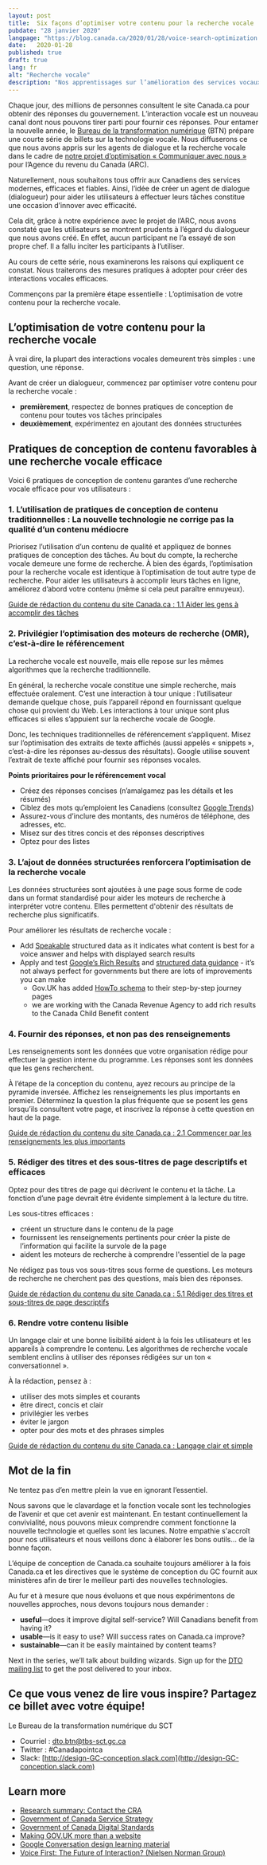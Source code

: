 ```yaml
---
layout: post
title:  Six façons d’optimiser votre contenu pour la recherche vocale
pubdate: "28 janvier 2020"
langpage: "https://blog.canada.ca/2020/01/28/voice-search-optimization.html"
date:   2020-01-28
published: true
draft: true
lang: fr
alt: "Recherche vocale"
description: "Nos apprentissages sur l’amélioration des services vocaux pour les Canadiens."
---
```


Chaque jour, des millions de personnes consultent le site Canada.ca pour obtenir des réponses du gouvernement. L’interaction vocale est un nouveau canal dont nous pouvons tirer parti pour fournir ces réponses. Pour entamer la nouvelle année, le [Bureau de la transformation numérique](https://www.canada.ca/fr/gouvernement/a-propos/a-propos-bureau-transformation-numerique.html) (BTN) prépare une courte série de billets sur la technologie vocale. Nous diffuserons ce que nous avons appris sur les agents de dialogue et la recherche vocale dans le cadre de [notre projet d’optimisation « Communiquer avec nous »](https://blogue.canada.ca/resumes-recherche/arc-contactez-nous-resume-recherche.html) pour l’Agence du revenu du Canada (ARC).

Naturellement, nous souhaitons tous offrir aux Canadiens des services modernes, efficaces et fiables. Ainsi, l’idée de créer un agent de dialogue (dialogueur) pour aider les utilisateurs à effectuer leurs tâches constitue une occasion d’innover avec efficacité.

Cela dit, grâce à notre expérience avec le projet de l’ARC, nous avons constaté que les utilisateurs se montrent prudents à l’égard du dialogueur que nous avons créé. En effet, aucun participant ne l’a essayé de son propre chef. Il a fallu inciter les participants à l’utiliser.

Au cours de cette série, nous examinerons les raisons qui expliquent ce constat. Nous traiterons des mesures pratiques à adopter pour créer des interactions vocales efficaces.   

Commençons par la première étape essentielle : L’optimisation de votre contenu pour la recherche vocale.

## L’optimisation de votre contenu pour la recherche vocale

À vrai dire, la plupart des interactions vocales demeurent très simples : une question, une réponse.

Avant de créer un dialogueur, commencez par optimiser votre contenu pour la recherche vocale :
* <b>premièrement</b>, respectez de bonnes pratiques de conception de contenu pour toutes vos tâches principales
* <b>deuxièmement</b>, expérimentez en ajoutant des données structurées

## Pratiques de conception de contenu favorables à une recherche vocale efficace

Voici 6 pratiques de conception de contenu garantes d’une recherche vocale efficace pour vos utilisateurs :  

### 1. L’utilisation de pratiques de conception de contenu traditionnelles : La nouvelle technologie ne corrige pas la qualité d’un contenu médiocre

Priorisez l’utilisation d’un contenu de qualité et appliquez de bonnes pratiques de conception des tâches. Au bout du compte, la recherche vocale demeure une forme de recherche. À bien des égards, l’optimisation pour la recherche vocale est identique à l’optimisation de tout autre type de recherche. Pour aider les utilisateurs à accomplir leurs tâches en ligne, améliorez d’abord votre contenu (même si cela peut paraître ennuyeux).

[Guide de rédaction du contenu du site Canada.ca : 1.1 Aider les gens à accomplir des tâches](https://www.canada.ca/fr/secretariat-conseil-tresor/services/communications-gouvernementales/guide-redaction-contenu-canada.html#wp1-1)

### 2. Privilégier l’optimisation des moteurs de recherche (OMR), c’est-à-dire le référencement

La recherche vocale est nouvelle, mais elle repose sur les mêmes algorithmes que la recherche traditionnelle.

En général, la recherche vocale constitue une simple recherche, mais effectuée oralement. C’est une interaction à tour unique : l’utilisateur demande quelque chose, puis l’appareil répond en fournissant quelque chose qui provient du Web. Les interactions à tour unique sont plus efficaces si elles s’appuient sur la recherche vocale de Google.

Donc, les techniques traditionnelles de référencement s’appliquent. Misez sur l’optimisation des extraits de texte affichés (aussi appelés « snippets », c’est-à-dire les réponses au-dessus des résultats). Google utilise souvent l’extrait de texte affiché pour fournir ses réponses vocales.  

<b>Points prioritaires pour le référencement vocal</b>

* Créez des réponses concises (n’amalgamez pas les détails et les résumés)
* Ciblez des mots qu’emploient les Canadiens (consultez [Google Trends](https://trends.google.com/trends/?geo=CA))
* Assurez-vous d’inclure des montants, des numéros de téléphone, des adresses, etc.
* Misez sur des titres concis et des réponses descriptives
* Optez pour des listes

### 3. L’ajout de données structurées renforcera l’optimisation de la recherche vocale

Les données structurées sont ajoutées à une page sous forme de code dans un format standardisé pour aider les moteurs de recherche à interpréter votre contenu. Elles permettent d'obtenir des résultats de recherche plus significatifs.

Pour améliorer les résultats de recherche vocale :

* Add [Speakable](https://developers.google.com/search/docs/data-types/speakable) structured data as it indicates what content is best for a voice answer and helps with displayed search results
* Apply and test [Google’s Rich Results](https://developers.google.com/search/docs/data-types/speakable) and [structured data guidance](https://developers.google.com/search/docs/guides/sd-policies) - it’s not always perfect for governments but there are lots of improvements you can make
  * Gov.UK has added [HowTo schema](https://gds.blog.gov.uk/2018/08/23/hey-gov-uk-what-are-you-doing-about-voice/) to their step-by-step journey pages
  * we are working with the Canada Revenue Agency to add rich results to the Canada Child Benefit content

### 4. Fournir des réponses, et non pas des renseignements

Les renseignements sont les données que votre organisation rédige pour effectuer la gestion interne du programme. Les réponses sont les données que les gens recherchent.

À l’étape de la conception du contenu, ayez recours au principe de la pyramide inversée. Affichez les renseignements les plus importants en premier. Déterminez la question la plus fréquente que se posent les gens lorsqu’ils consultent votre page, et inscrivez la réponse à cette question en haut de la page.  

[Guide de rédaction du contenu du site Canada.ca : 2.1 Commencer par les renseignements les plus importants](https://www.canada.ca/fr/secretariat-conseil-tresor/services/communications-gouvernementales/guide-redaction-contenu-canada.html#wp2-1)

### 5. Rédiger des titres et des sous-titres de page descriptifs et efficaces

Optez pour des titres de page qui décrivent le contenu et la tâche. La fonction d’une page devrait être évidente simplement à la lecture du titre.   

Les sous-titres efficaces :
* créent un structure dans le contenu de la page
* fournissent les renseignements pertinents pour créer la piste de l’information qui facilite la survole de la page
* aident les moteurs de recherche à comprendre l'essentiel de la page

Ne rédigez pas tous vos sous-titres sous forme de questions. Les moteurs de recherche ne cherchent pas des questions, mais bien des réponses.

[Guide de rédaction du contenu du site Canada.ca :  5.1 Rédiger des titres et sous-titres de page descriptifs ](https://www.canada.ca/fr/secretariat-conseil-tresor/services/communications-gouvernementales/guide-redaction-contenu-canada.html#wp5-1-1)

### 6. Rendre votre contenu lisible  

Un langage clair et une bonne lisibilité aident à la fois les utilisateurs et les appareils à comprendre le contenu. Les algorithmes de recherche vocale semblent enclins à utiliser des réponses rédigées sur un ton « conversationnel ».

À la rédaction, pensez à :

* utiliser des mots simples et courants
* être direct, concis et clair
* privilégier les verbes
* éviter le jargon
* opter pour des mots et des phrases simples

[Guide de rédaction du contenu du site Canada.ca : Langage clair et simple](https://www.canada.ca/fr/secretariat-conseil-tresor/services/communications-gouvernementales/guide-redaction-contenu-canada.html#toc6)

## Mot de la fin   

Ne tentez pas d’en mettre plein la vue en ignorant l’essentiel.

Nous savons que le clavardage et la fonction vocale sont les technologies de l’avenir et que cet avenir est maintenant. En testant continuellement la convivialité, nous pouvons mieux comprendre comment fonctionne la nouvelle technologie et quelles sont les lacunes. Notre empathie s'accroît pour nos utilisateurs et nous veillons donc à élaborer les bons outils... de la bonne façon.

L’équipe de conception de Canada.ca souhaite toujours améliorer à la fois Canada.ca et les directives que le système de conception du GC fournit aux ministères afin de tirer le meilleur parti des nouvelles technologies.

Au fur et à mesure que nous évoluons et que nous expérimentons de nouvelles approches, nous devons toujours nous demander :
* <b>useful</b>—does it improve digital self-service? Will Canadians benefit from having it?
* <b>usable</b>—is it easy to use? Will success rates on Canada.ca improve?
* <b>sustainable</b>—can it be easily maintained by content teams?

Next in the series, we’ll talk about building wizards. Sign up for the [DTO mailing list](https://blog.canada.ca/pages/signup.html) to get the post delivered to your inbox.

## Ce que vous venez de lire vous inspire? Partagez ce billet avec votre équipe!
Le Bureau de la transformation numérique du SCT
* Courriel : dto.btn@tbs-sct.gc.ca
* Twitter : #Canadapointca
* Slack: [http://design-GC-conception.slack.com](http://design-GC-conception.slack.com)

## Learn more

* [Research summary: Contact the CRA](https://blog.canada.ca/research-summaries/cra-contact-us-research-summary.html)
* [Government of Canada Service Strategy](https://open.canada.ca/en/content/government-canada-service-strategy)
* [Government of Canada Digital Standards](https://www.canada.ca/en/government/system/digital-government/government-canada-digital-standards.html)
* [Making GOV.UK more than a website](https://gds.blog.gov.uk/2019/12/19/making-gov-uk-more-than-a-website/)
* [Google Conversation design learning material](https://developers.google.com/assistant/actions/design)
* [Voice First: The Future of Interaction? (Nielsen Norman Group)](https://www.nngroup.com/articles/voice-first/)
